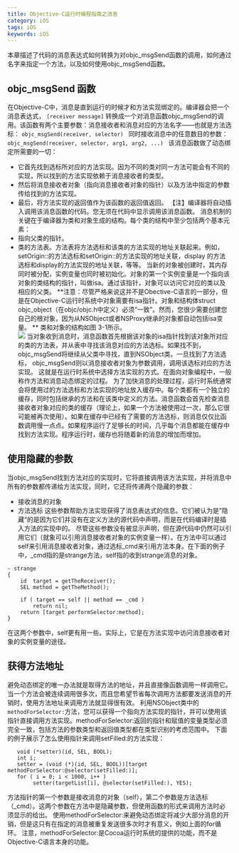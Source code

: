 ```yaml
---
title: Objective-C运行时编程指南之消息
category: iOS
tags: iOS
keywords: iOS
---
```

本章描述了代码的消息表达式如何转换为对objc_msgSend函数的调用，如何通过名字来指定一个方法，以及如何使用objc_msgSend函数。 
<!--more-->
## objc_msgSend 函数
在Objective-C中，消息是直到运行的时候才和方法实现绑定的。编译器会把一个消息表达式，
`[receiver message]`
转换成一个对消息函数objc_msgSend的调用。该函数有两个主要参数：消息接收者和消息对应的方法名字——也就是方法选标： 
`objc_msgSend(receiver, selector) `
同时接收消息中的任意数目的参数：
`objc_msgSend(receiver, selector, arg1, arg2, ...) `
该消息函数做了动态绑定所需要的一切： 
* 它首先找到选标所对应的方法实现。因为不同的类对同一方法可能会有不同的实现，所以找到的方法实现依赖于消息接收者的类型。 
* 然后将消息接收者对象（指向消息接收者对象的指针）以及方法中指定的参数传给找到的方法实现。 
* 最后，将方法实现的返回值作为该函数的返回值返回。 
【注】编译器将自动插入调用该消息函数的代码。您无须在代码中显示调用该消息函数。 
 消息机制的关键在于编译器为类和对象生成的结构。每个类的结构中至少包括两个基本元素： 
*  指向父类的指针。 
*  类的方法表。方法表将方法选标和该类的方法实现的地址关联起来。例如，setOrigin::的方法选标和setOrigin::的方法实现的地址关联，display 的方法选标和display的方法实现的地址关联，等等。 
当新的对象被创建时，其内存同时被分配，实例变量也同时被初始化。对象的第一个实例变量是一个指向该对象的类结构的指针，叫做isa。通过该指针，对象可以访问它对应的类以及相应的父类。
**注意：尽管严格来说这并不是Obective-C语言的一部分，但是在Objective-C运行时系统中对象需要有isa指针。对象和结构体struct objc_object（在objc/objc.h中定义）必须“一致”。然而，您很少需要创建您自己的根对象，因为从NSObject或者NSProxy继承的对象都自动包括isa变量。  **
类和对象的结构如图 3-1所示。  
![](http://okjl482qy.bkt.clouddn.com/objc_%E6%B6%88%E6%81%AF.png)
当对象收到消息时，消息函数首先根据该对象的isa指针找到该对象所对应的类的方法表，并从表中寻找该消息对应的方法选标。如果找不到，objc_msgSend将继续从父类中寻找，直到NSObject类。一旦找到了方法选标， objc_msgSend则以消息接收者对象为参数调用，调用该选标对应的方法实现。 这就是在运行时系统中选择方法实现的方式。在面向对象编程中，一般称作方法和消息动态绑定的过程。 为了加快消息的处理过程，运行时系统通常会将使用过的方法选标和方法实现的地址放入缓存中。每个类都有一个独立的缓存，同时包括继承的方法和在该类中定义的方法。消息函数会首先检查消息接收者对象对应的类的缓存（理论上，如果一个方法被使用过一次，那么它很可能被再次使用）。如果在缓存中已经有了需要的方法选标，则消息仅仅比函数调用慢一点点。如果程序运行了足够长的时间，几乎每个消息都能在缓存中找到方法实现。程序运行时，缓存也将随着新的消息的增加而增加。 
##  使用隐藏的参数
当objc_msgSend找到方法对应的实现时，它将直接调用该方法实现，并将消息中所有的参数都传递给方法实现，同时，它还将传递两个隐藏的参数：
*   接收消息的对象
*   方法选标 这些参数帮助方法实现获得了消息表达式的信息。它们被认为是”隐藏“的是因为它们并没有在定义方法的源代码中声明，而是在代码编译时是插入方法的实现中的。 
尽管这些参数没有被显示声明，但在源代码中仍然可以引用它们（就象可以引用消息接收者对象的实例变量一样）。在方法中可以通过self来引用消息接收者对象，通过选标_cmd来引用方法本身。在下面的例子中，_cmd指的是strange方法，self指的收到strange消息的对象。 
```objc
- strange
{
    id  target = getTheReceiver();
    SEL method = getTheMethod();
 
    if ( target == self || method == _cmd )
        return nil;
    return [target performSelector:method];
}
```
在这两个参数中，self更有用一些。实际上，它是在方法实现中访问消息接收者对象的实例变量的途径。 
## 获得方法地址
避免动态绑定的唯一办法就是取得方法的地址，并且直接像函数调用一样调用它。当一个方法会被连续调用很多次，而且您希望节省每次调用方法都要发送消息的开销时，使用方法地址来调用方法就显得很有效。 利用NSObject类中的`methodForSelector:`方法，您可以获得一个指向方法实现的指针，并可以使用该指针直接调用方法实现。methodForSelector:返回的指针和赋值的变量类型必须完全一致，包括方法的参数类型和返回值类型都在类型识别的考虑范围中。 
下面的例子展示了怎么使用指针来调用setFilled:的方法实现： 
```objc
   void (*setter)(id, SEL, BOOL); 
   int i;
   setter = (void (*)(id, SEL, BOOL))[target  methodForSelector:@selector(setFilled:)]; 
   for ( i = 0; i < 1000, i++ )
        setter(targetList[i], @selector(setFilled:), YES); 
```
方法指针的第一个参数是接收消息的对象（self），第二个参数是方法选标（_cmd）。这两个参数在方法中是隐藏参数，但使用函数的形式来调用方法时必须显示的给出。 使用methodForSelector:来避免动态绑定将减少大部分消息的开销，但是这只有在指定的消息被重复发送很多次时才有意义，例如上面的for循环。 注意，methodForSelector:是Cocoa运行时系统的提供的功能，而不是Objective-C语言本身的功能。 


